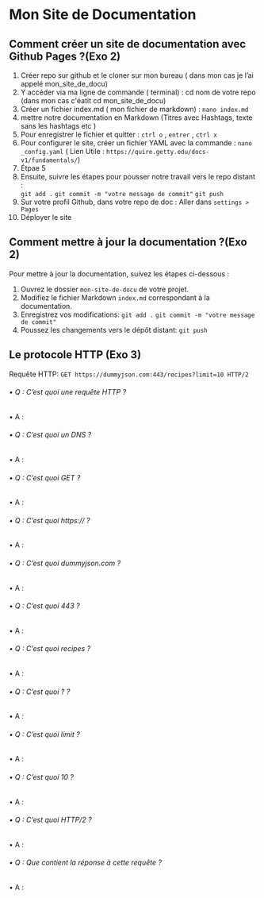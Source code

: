 # Mon Site de Documentation

## Comment créer un site de documentation avec Github Pages ?(Exo 2) 

1. Créer repo sur github et le cloner  sur mon bureau ( dans mon cas je l’ai appelé mon_site_de_docu)
2. Y accéder via ma ligne de commande ( terminal) : cd nom de votre repo (dans mon cas c'éatit cd mon_site_de_docu)
3. Créer un fichier index.md ( mon fichier de markdown) : `nano index.md`
4. mettre notre documentation en Markdown (Titres avec Hashtags, texte sans les hashtags etc )
5. Pour enregistrer le fichier et quitter : `ctrl o` , `entrer` , `ctrl x`
6. Pour configurer le site, créer un fichier YAML avec la commande : `nano _config.yaml`
( Lien Utile : `https://quire.getty.edu/docs-v1/fundamentals/`) 
7. Étpae 5
8. Ensuite, suivre les étapes pour pousser notre travail vers le repo distant :  
`git add .` 
`git commit -m "votre message de commit"`
`git push` 
9. Sur votre profil Github, dans votre repo de doc : Aller dans `settings > Pages`
10. Déployer le site


## Comment mettre à jour la documentation ?(Exo 2) 

Pour mettre à jour la documentation, suivez les étapes ci-dessous :

1. Ouvrez le dossier `mon-site-de-docu` de votre projet.
2. Modifiez le fichier Markdown `index.md` correspondant à la documentation.
3. Enregistrez vos modifications:  `git add .` `git commit -m "votre message de commit"`
4. Poussez les changements vers le dépôt distant: `git push` 

## Le protocole HTTP (Exo 3) 

Requête HTTP: `GET https://dummyjson.com:443/recipes?limit=10 HTTP/2`

###### • Q : C’est quoi une requête HTTP ?
• A : 
###### • Q : C’est quoi un DNS ?
• A : 
###### • Q : C’est quoi GET ?
• A : 
###### • Q : C’est quoi https:// ?
• A : 
###### • Q : C’est quoi dummyjson.com ?
• A : 
###### • Q : C’est quoi 443 ?
• A : 
###### • Q : C’est quoi recipes ?
• A : 
###### • Q : C’est quoi ? ?
• A : 
###### • Q : C’est quoi limit ?
• A : 
###### • Q : C’est quoi 10 ?
• A : 
###### • Q : C’est quoi HTTP/2 ?
• A : 
###### • Q : Que contient la réponse à cette requête ?
• A : 



